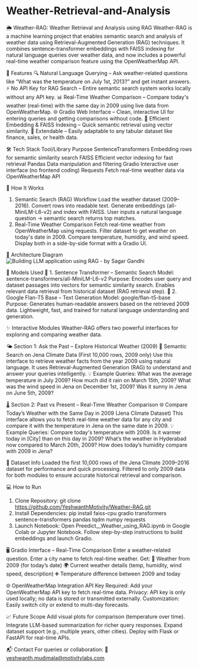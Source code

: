 # Weather-Retrieval-and-Analysis
🌦️ Weather-RAG: Weather Retrieval and Analysis using RAG
Weather-RAG is a machine learning project that enables semantic search and analysis of weather data using Retrieval-Augmented Generation (RAG) techniques. It combines sentence-transformer embeddings with FAISS indexing for natural language queries over weather data, and now includes a powerful real-time weather comparison feature using the OpenWeatherMap API.

🚀 Features
🔍 Natural Language Querying – Ask weather-related questions like “What was the temperature on July 1st, 2013?” and get instant answers.
⚡ No API Key for RAG Search – Entire semantic search system works locally without any API key.
📊 Real-Time Weather Comparison – Compare today's weather (real-time) with the same day in 2009 using live data from OpenWeatherMap.
🌐 Gradio Web Interface – Clean, interactive UI for entering queries and getting comparisons without code.
🧩 Efficient Embedding & FAISS Indexing – Quick semantic retrieval using vector similarity.
🔄 Extendable – Easily adaptable to any tabular dataset like finance, sales, or health data.

🛠️ Tech Stack
Tool/Library	Purpose
SentenceTransformers	Embedding rows for semantic similarity search
FAISS	Efficient vector indexing for fast retrieval
Pandas	Data manipulation and filtering
Gradio	Interactive user interface (no frontend coding)
Requests	Fetch real-time weather data via OpenWeatherMap API


📄 How It Works
1. Semantic Search (RAG) Workflow
Load the weather dataset (2009–2016).
Convert rows into readable text.
Generate embeddings (all-MiniLM-L6-v2) and index with FAISS.
User inputs a natural language question → semantic search returns top matches.
2. Real-Time Weather Comparison
Fetch real-time weather from OpenWeatherMap using requests.
Filter dataset to get weather on today's date in 2009.
Compare temperature, humidity, and wind speed.
Display both in a side-by-side format with a Gradio UI.

📸 Architecture Diagram
![Building LLM application using RAG - by Sagar Gandhi](https://github.com/user-attachments/assets/ed66e623-e3d4-4d7f-8d90-971f29771dfe)

🧠 Models Used
🔹 1. Sentence Transformer – Semantic Search
Model: sentence-transformers/all-MiniLM-L6-v2
Purpose: Encodes user query and dataset passages into vectors for semantic similarity search.
Enables relevant data retrieval from historical dataset (RAG retrieval step).
🔹 2. Google Flan-T5 Base – Text Generation
Model: google/flan-t5-base
Purpose: Generates human-readable answers based on the retrieved 2009 data.
Lightweight, fast, and trained for natural language understanding and generation.



✨ Interactive Modules
Weather-RAG offers two powerful interfaces for exploring and comparing weather data.

🌤️ Section 1: Ask the Past – Explore Historical Weather (2009)
🔎 Semantic Search on Jena Climate Data (First 10,000 rows, 2009 only)
Use this interface to retrieve weather facts from the year 2009 using natural language. It uses Retrieval-Augmented Generation (RAG) to understand and answer your queries intelligently.
💡 Example Queries:
What was the average temperature in July 2009?
How much did it rain on March 15th, 2009?
What was the wind speed in Jena on December 1st, 2009?
Was it sunny in Jena on June 5th, 2009?

🌡️ Section 2: Past vs Present – Real-Time Weather Comparison
🌐 Compare Today’s Weather with the Same Day in 2009 (Jena Climate Dataset)
This interface allows you to fetch real-time weather data for any city and compare it with the temperature in Jena on the same date in 2009.
💡 Example Queries:
Compare today's temperature with 2009.
Is it warmer today in [City] than on this day in 2009?
What’s the weather in Hyderabad now compared to March 20th, 2009?
How does today’s humidity compare with 2009 in Jena?

📂 Dataset Info
Loaded the first 10,000 rows of the Jena Climate 2009–2016 dataset for performance and quick processing.
Filtered to only 2009 data for both modules to ensure accurate historical retrieval and comparison.

💻 How to Run
1. Clone Repository:
git clone https://github.com/YeshwanthMotivity/Weather-RAG.git
2. Install Dependencies:
pip install faiss-cpu gradio transformers sentence-transformers pandas tqdm numpy requests
3. Launch Notebook:
Open Preedict__Weather_using_RAG.ipynb in Google Colab or Jupyter Notebook.
Follow step-by-step instructions to build embeddings and launch Gradio.

🖥️ Gradio Interface – Real-Time Comparison
Enter a weather-related question.
Enter a city name to fetch real-time weather.
Get:
📅 Weather from 2009 (for today’s date)
🌍 Current weather details (temp, humidity, wind speed, description)
➕ Temperature difference between 2009 and today


🌐 OpenWeatherMap Integration
API Key Required: Add your OpenWeatherMap API key to fetch real-time data.
Privacy: API key is only used locally; no data is stored or transmitted externally.
Customization: Easily switch city or extend to multi-day forecasts.


📈 Future Scope
Add visual plots for comparison (temperature over time).
Integrate LLM-based summarization for richer query responses.
Expand dataset support (e.g., multiple years, other cities).
Deploy with Flask or FastAPI for real-time APIs.


📬 Contact
For queries or collaboration:
📧 yeshwanth.mudimala@motivitylabs.com

